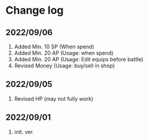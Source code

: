 # Change log

## 2022/09/06
1. Added Min. 10 SP (When spend)
1. Added Min. 20 AP (Usage: when spend)
1. Added Min. 20 AP (Usage: Edit equips before battle)
1. Revised Money (Usage: buy/sell in shop)  

## 2022/09/05
1. Revised HP (may not fully work)  

## 2022/09/01  
1. init. ver.

